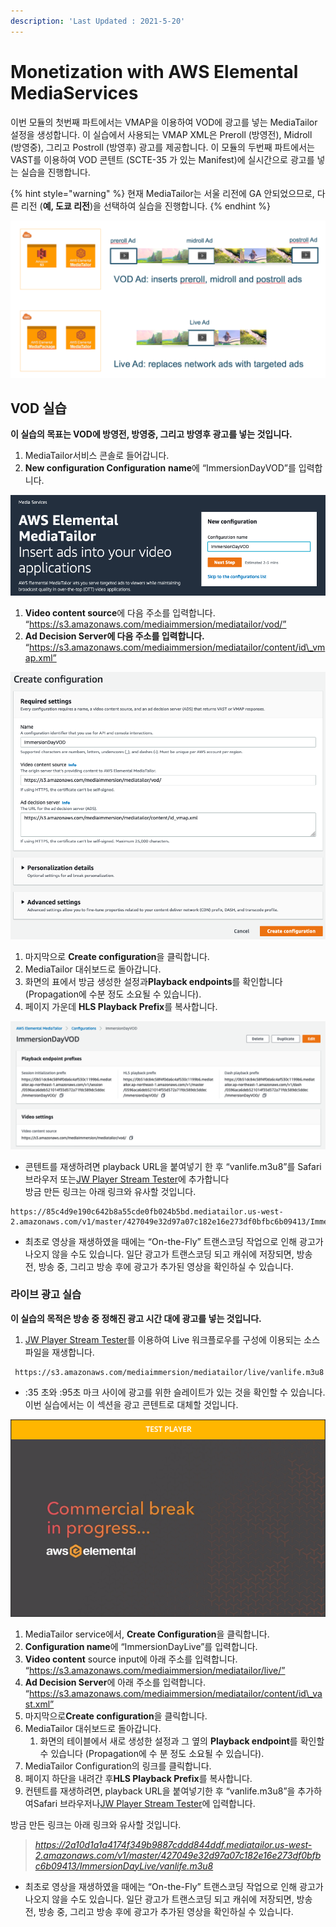 ```yaml
---
description: 'Last Updated : 2021-5-20'
---
```


# Monetization with AWS Elemental MediaServices

이번 모듈의 첫번째 파트에서는 VMAP을 이용하여 VOD에 광고를 넣는 MediaTailor 설정을 생성합니다. 이 실습에서 사용되는 VMAP XML은 Preroll (방영전), Midroll (방영중), 그리고 Postroll (방영후) 광고를 제공합니다. 이 모듈의 두번째 파트에서는 VAST를 이용하여 VOD 콘텐트 (SCTE-35 가 있는 Manifest)에 실시간으로 광고를 넣는 실습을 진행합니다.

{% hint style="warning" %}
현재 MediaTailor는 서울 리전에 GA 안되었으므로, 다른 리전 (**예, 도쿄 리전**)을 선택하여 실습을 진행합니다.
{% endhint %}

![](<../.gitbook/assets/0 (1).png>)

## **VOD 실습**

**이 실습의 목표는 VOD에 방영전, 방영중, 그리고 방영후 광고를 넣는 것입니다.**

1. MediaTailor서비스 콘솔로 들어갑니다.
2. **New configuration Configuration** **name**에 “ImmersionDayVOD”를 입력합니다.

![](<../.gitbook/assets/1 (3).png>)

1. **Video content source**에 다음 주소를 입력합니다. “https://s3.amazonaws.com/mediaimmersion/mediatailor/vod/”
2. **Ad Decision Server에 다음 주소를 입력합니다.** “https://s3.amazonaws.com/mediaimmersion/mediatailor/content/id\_vmap.xml”

![](<../.gitbook/assets/2 (2).png>)

1. 마지막으로 **Create configuration**을 클릭합니다.
2. MediaTailor 대쉬보드로 돌아갑니다.
3. 화면의 표에서 방금 생성한 설정과**Playback endpoints**를 확인합니다 (Propagation에 수분 정도 소요될 수 있습니다).
4. 페이지 가운데 **HLS Playback Prefix**를 복사합니다.

![](<../.gitbook/assets/3 (1).png>)

* 콘텐트를 재생하려면 playback URL을 붙여넣기 한 후 “vanlife.m3u8”를 Safari 브라우저 또는[JW Player Stream Tester](https://developer.jwplayer.com/tools/stream-tester/)에 추가합니다\
  방금 만든 링크는 아래 링크와 유사할 것입니다.

```
https://85c4d9e190c642b8a55cde0fb024b5bd.mediatailor.us-west-2.amazonaws.com/v1/master/427049e32d97a07c182e16e273df0bfbc6b09413/ImmersionDayVOD/vanlife.m3u8
```

* 최초로 영상을 재생하였을 때에는 “On-the-Fly” 트랜스코딩 작업으로 인해 광고가 나오지 않을 수도 있습니다. 일단 광고가 트랜스코딩 되고 캐쉬에 저장되면, 방송 전, 방송 중, 그리고 방송 후에 광고가 추가된 영상을 확인하실 수 있습니다.

### **라이브 광고 실습**

**이 실습의 목적은 방송 중 정해진 광고 시간 대에 광고를 넣는 것입니다.**

1. [JW Player Stream Tester](https://developer.jwplayer.com/tools/stream-tester/)를 이용하여 Live 워크플로우를 구성에 이용되는 소스 파일을 재생합니다.

```
 https://s3.amazonaws.com/mediaimmersion/mediatailor/live/vanlife.m3u8
```

* :35 초와 :95초 마크 사이에 광고를 위한 슬레이트가 있는 것을 확인할 수 있습니다. 이번 실습에서는 이 섹션을 광고 콘텐트로 대체할 것입니다.

![](<../.gitbook/assets/4 (3).png>)

1. MediaTailor service에서, **Create Configuration**을 클릭합니다.
2. **Configuration name**에 “ImmersionDayLive”를 입력합니다.
3. **Video content** source input에 아래 주소를 입력합니다. “https://s3.amazonaws.com/mediaimmersion/mediatailor/live/”
4. **Ad Decision Server**에 아래 주소를 입력합니다. “https://s3.amazonaws.com/mediaimmersion/mediatailor/content/id\_vast.xml”
5. 마지막으로**Create configuration**을 클릭합니다.
6. MediaTailor 대쉬보드로 돌아갑니다.
   1. 화면의 테이블에서 새로 생성한 설정과 그 옆의 **Playback endpoint**를 확인할 수 있습니다 (Propagation에 수 분 정도 소요될 수 있습니다).
7. MediaTailor Configuration의 링크를 클릭합니다.
8. 페이지 하단을 내려간 후**HLS Playback Prefix**를 복사합니다.
9. 컨텐트를 재생하려면, playback URL을 붙여넣기한 후 “vanlife.m3u8”을 추가하여Safari 브라우저나[JW Player Stream Tester](https://developer.jwplayer.com/tools/stream-tester/)에 입력합니다.

방금 만든 링크는 아래 링크와 유사할 것입니다.&#x20;

> _https://2a10d1a1a4174f349b9887cddd844ddf.mediatailor.us-west-2.amazonaws.com/v1/master/427049e32d97a07c182e16e273df0bfbc6b09413/ImmersionDayLive/vanlife.m3u8_

* 최초로 영상을 재생하였을 때에는 “On-the-Fly” 트랜스코딩 작업으로 인해 광고가 나오지 않을 수도 있습니다. 일단 광고가 트랜스코딩 되고 캐쉬에 저장되면, 방송 전, 방송 중, 그리고 방송 후에 광고가 추가된 영상을 확인하실 수 있습니다.

